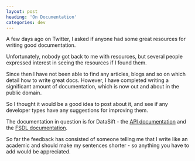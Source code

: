 ```yaml
---
layout: post
heading: 'On Documentation'
categories: dev
---
```


A few days ago on Twitter, I asked if anyone had some great resources for writing good documentation.

Unfortunately, nobody got back to me with resources, but several people expressed interest in seeing the resources if I found them.

Since then I have not been able to find any articles, blogs and so on which detail how to write great docs. However, I have completed writing a significant amount of documentation, which is now out and about in the public domain.

So I thought it would be a good idea to post about it, and see if any developer types have any suggestions for improving them.

The documentation in question is for DataSift - the [API documentation](http://support.datasift.net/faqs/api) and the [FSDL documentation](http://support.datasift.net/faqs/fsdl).

So far the feedback has consisted of someone telling me that I write like an academic and should make my sentences shorter - so anything you have to add would be appreciated.